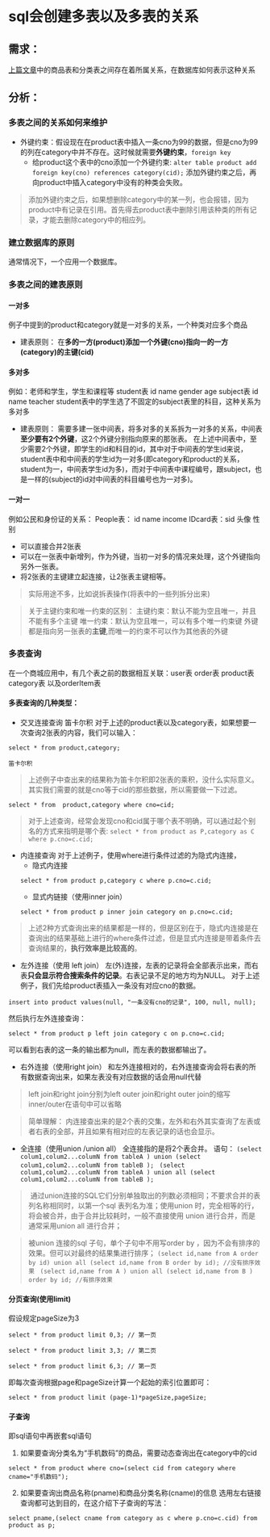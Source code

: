 # sql会创建多表以及多表的关系
## 需求：
[上篇文章](https://www.jianshu.com/p/3f3315a453d7)中的商品表和分类表之间存在着所属关系，在数据库如何表示这种关系
## 分析：
### 多表之间的关系如何来维护
- 外键约束：假设现在在product表中插入一条cno为99的数据，但是cno为99的列在category中并不存在。这时候就需要**外键约束**，`foreign key`
    - 给product这个表中的cno添加一个外键约束: `alter table product add foreign key(cno) references category(cid);` 添加外键约束之后，再向product中插入category中没有的种类会失败。
> 添加外键约束之后，如果想删除category中的某一列，也会报错，因为product中有记录在引用。首先得去product表中删除引用该种类的所有记录，才能去删除category中的相应列。

### 建立数据库的原则
通常情况下，一个应用一个数据库。

### 多表之间的建表原则
#### 一对多
例子中提到的product和category就是一对多的关系，一个种类对应多个商品
- 建表原则： 在**多的一方(product)添加一个外键(cno)指向一的一方(category)的主键(cid)**
#### 多对多
例如：老师和学生，学生和课程等
student表 id name gender age
subject表 id name teacher
student表中的学生选了不固定的subject表里的科目，这种关系为多对多
- 建表原则： 需要多建一张中间表，将多对多的关系拆为一对多的关系，中间表**至少要有2个外键**，这2个外键分别指向原来的那张表。
在上述中间表中，至少需要2个外键，即学生的id和科目的id，其中对于中间表的学生id来说，student表中和中间表的学生id为一对多(即category和product的关系，student为一，中间表学生id为多)，而对于中间表中课程编号，跟subject，也是一样的(subject的id对中间表的科目编号也为一对多)。
#### 一对一
例如公民和身份证的关系：
People表： id name income
IDcard表：sid 头像 性别
- 可以直接合并2张表
- 可以在一张表中新增列，作为外键，当初一对多的情况来处理，这个外键指向另外一张表。
- 将2张表的主键建立起连接，让2张表主键相等。

> 实际用途不多，比如说拆表操作(将表中的一些列拆分出来)


> 关于主键约束和唯一约束的区别：
主键约束：默认不能为空且唯一，并且不能有多个主键
唯一约束：默认为空且唯一，可以有多个唯一约束键
外键都是指向另一张表的**主键**,而唯一的约束不可以作为其他表的外键


### 多表查询

在一个商城应用中，有几个表之前的数据相互关联：user表 order表 product表 category表 以及orderItem表

#### 多表查询的几种类型：
- 交叉连接查询 笛卡尔积
对于上述的product表以及category表，如果想要一次查询2张表的内容，我们可以输入：
```
select * from product,category;
```
```
笛卡尔积
```
> 上述例子中查出来的结果称为笛卡尔积即2张表的乘积，没什么实际意义。其实我们需要的就是cno等于cid的那些数据，所以需要做一下过滤。
```
select * from  product,category where cno=cid;
```

> 对于上述查询，经常会发现cno和cid属于哪个表不明确，可以通过起个别名的方式来指明是哪个表: `select * from product as P,category as C where p.cno=c.cid;`
- 内连接查询
对于上述例子，使用where进行条件过滤的为隐式内连接，
    - 隐式内连接
    ```
    select * from product p,category c where p.cno=c.cid;
    ```
    - 显式内链接（使用inner join）
    ```
    select * from product p inner join category on p.cno=c.cid;
    ```
> 上述2种方式查询出来的结果都是一样的，但是区别在于，隐式内连接是在查询出的结果基础上进行的where条件过滤，但是显式内连接是带着条件去查询结果的，**执行效率是比较高的**。
    
- 左外连接（使用 left join）
左(外)连接，左表的记录将会全部表示出来，而右表**只会显示符合搜索条件的记录**。右表记录不足的地方均为NULL。
对于上述例子，我们先给product表插入一条没有对应cno的数据。
```
insert into product values(null, "一条没有cno的记录", 100, null, null);
```
然后执行左外连接查询：
```
select * from product p left join category c on p.cno=c.cid;
```
可以看到右表的这一条的输出都为null，而左表的数据都输出了。
- 右外连接（使用right join）
和左外连接相对的，右外连接查询会将右表的所有数据查询出来，如果左表没有对应数据的话会用null代替

> left join和right join分别为left outer join和right outer join的缩写 inner/outer在语句中可以省略

> 简单理解： 内连接查出来的是2个表的交集，左外和右外其实查询了左表或者右表的全部，并且如果有相对应的左表记录的话也会显示。

- 全连接（使用union /union all）
全连接指的是将2个表合并。
语句：
`(select colum1,colum2...columN from tableA ) union (select colum1,colum2...columN from tableB );`
` (select colum1,colum2...columN from tableA ) union all (select colum1,colum2...columN from tableB );`

>  通过union连接的SQL它们分别单独取出的列数必须相同；不要求合并的表列名称相同时，以第一个sql 表列名为准；使用union 时，完全相等的行，将会被合并，由于合并比较耗时，一般不直接使用 union 进行合并，而是通常采用union all 进行合并；

> 被union 连接的sql 子句，单个子句中不用写order by ，因为不会有排序的效果。但可以对最终的结果集进行排序；
`(select id,name from A order by id) union all (select id,name from B order by id); //没有排序效果`
` (select id,name from A ) union all (select id,name from B ) order by id; //有排序效果`


#### 分页查询(使用limit)
假设规定pageSize为3
```
select * from product limit 0,3; // 第一页
```
```
select * from product limit 3,3; // 第二页
```
```
select * from product limit 6,3; // 第一页
```
即每次查询根据page和pageSize计算一个起始的索引位置即可：
```
select * from product limit (page-1)*pageSize,pageSize;
```

#### 子查询
即sql语句中再嵌套sql语句

1. 如果要查询分类名为“手机数码”的商品，需要动态查询出在category中的cid
```
select * from product where cno=(select cid from category where cname="手机数码");
```

2. 如果要查询出商品名称(pname)和商品分类名称(cname)的信息
选用左右链接查询都可达到目的，在这介绍下子查询的写法：
```
select pname,(select cname from category as c where p.cno=c.cid) from product as p;
```
